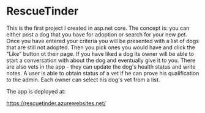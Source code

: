 # RescueTinder

This is the first project I created in asp.net core. The concept is: you can either post a dog that you have for adoption or search for your new pet. Once you have entered your criteria you will be presented with a list of dogs that are still not adopted. Then you pick ones you would have and click the "Like" button ot their page. If you have liked a dog its owner will be able to start a conversation with about the dog and eventually give it to you. 
There are also vets in the app - they can update the dog's health status and write notes. A user is able to obtain status of a vet if he can prove his qualification to the admin. Each owner can select his dog's vet from a list.

The app is deployed at:

https://rescuetinder.azurewebsites.net/
